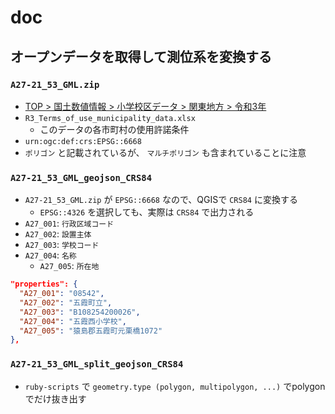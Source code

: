 # doc

## オープンデータを取得して測位系を変換する

### `A27-21_53_GML.zip`

- [TOP > 国土数値情報 > 小学校区データ > 関東地方 > 令和3年](https://nlftp.mlit.go.jp/ksj/gml/datalist/KsjTmplt-A27-v3_0.html)
- `R3_Terms_of_use_municipality_data.xlsx`
  - このデータの各市町村の使用許諾条件
- `urn:ogc:def:crs:EPSG::6668`
- `ポリゴン` と記載されているが、 `マルチポリゴン` も含まれていることに注意

### `A27-21_53_GML_geojson_CRS84`

- `A27-21_53_GML.zip` が `EPSG::6668` なので、QGISで `CRS84` に変換する
  - `EPSG::4326` を選択しても、実際は `CRS84` で出力される
- `A27_001`: `行政区域コード`
- `A27_002`: `設置主体`
- `A27_003`: `学校コード`
- `A27_004`: `名称`
  - `A27_005`: `所在地`

```json
"properties": {
  "A27_001": "08542",
  "A27_002": "五霞町立",
  "A27_003": "B108254200026",
  "A27_004": "五霞西小学校",
  "A27_005": "猿島郡五霞町元栗橋1072"
},
```

### `A27-21_53_GML_split_geojson_CRS84`

- `ruby-scripts` で `geometry.type (polygon, multipolygon, ...)` でpolygonでだけ抜き出す
